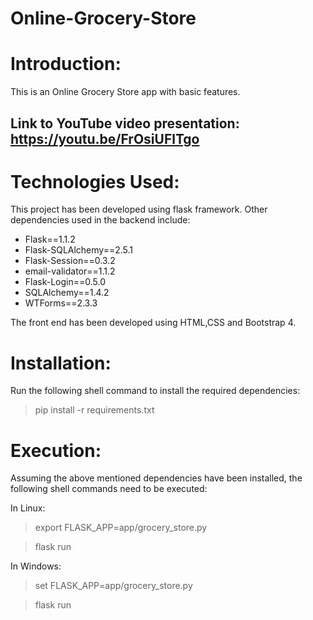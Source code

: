 # Online-Grocery-Store
# Introduction:
This is an Online Grocery Store app with basic features.

## Link to YouTube video presentation: https://youtu.be/FrOsiUFlTgo 

# Technologies Used:
This project has been developed using flask framework. Other dependencies used in the backend include:
- Flask==1.1.2
- Flask-SQLAlchemy==2.5.1
- Flask-Session==0.3.2
- email-validator==1.1.2
- Flask-Login==0.5.0
- SQLAlchemy==1.4.2
- WTForms==2.3.3

The front end has been developed using HTML,CSS and Bootstrap 4.

# Installation:
Run the following shell command to install the required dependencies:
> pip install -r requirements.txt 

# Execution:
Assuming the above mentioned dependencies have been installed, the following shell commands need to be executed:

In Linux:
> export FLASK_APP=app/grocery_store.py

> flask run

In Windows:
> set FLASK_APP=app/grocery_store.py

> flask run


